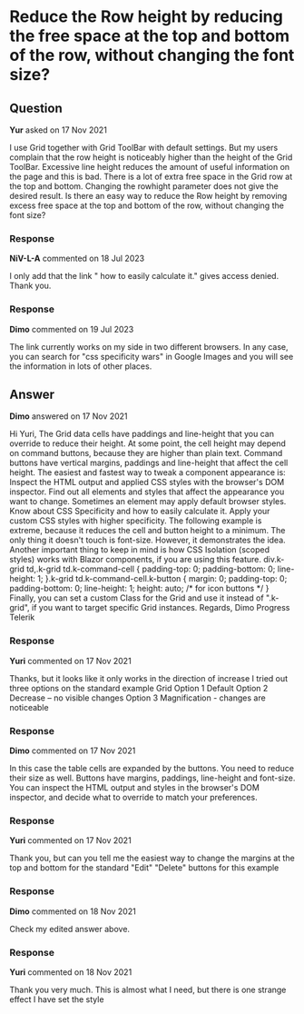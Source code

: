 # Reduce the Row height by reducing the free space at the top and bottom of the row, without changing the font size?

## Question

**Yur** asked on 17 Nov 2021

I use Grid together with Grid ToolBar with default settings. But my users complain that the row height is noticeably higher than the height of the Grid ToolBar. Excessive line height reduces the amount of useful information on the page and this is bad. There is a lot of extra free space in the Grid row at the top and bottom. Changing the rowhight parameter does not give the desired result. Is there an easy way to reduce the Row height by removing excess free space at the top and bottom of the row, without changing the font size?

### Response

**NiV-L-A** commented on 18 Jul 2023

I only add that the link " how to easily calculate it." gives access denied. Thank you.

### Response

**Dimo** commented on 19 Jul 2023

The link currently works on my side in two different browsers. In any case, you can search for "css specificity wars" in Google Images and you will see the information in lots of other places.

## Answer

**Dimo** answered on 17 Nov 2021

Hi Yuri, The Grid data cells have paddings and line-height that you can override to reduce their height. At some point, the cell height may depend on command buttons, because they are higher than plain text. Command buttons have vertical margins, paddings and line-height that affect the cell height. The easiest and fastest way to tweak a component appearance is: Inspect the HTML output and applied CSS styles with the browser's DOM inspector. Find out all elements and styles that affect the appearance you want to change. Sometimes an element may apply default browser styles. Know about CSS Specificity and how to easily calculate it. Apply your custom CSS styles with higher specificity. The following example is extreme, because it reduces the cell and button height to a minimum. The only thing it doesn't touch is font-size. However, it demonstrates the idea. Another important thing to keep in mind is how CSS Isolation (scoped styles) works with Blazor components, if you are using this feature. div.k-grid td,.k-grid td.k-command-cell { padding-top: 0; padding-bottom: 0; line-height: 1;
}.k-grid td.k-command-cell.k-button { margin: 0; padding-top: 0; padding-bottom: 0; line-height: 1; height: auto; /* for icon buttons */ } Finally, you can set a custom Class for the Grid and use it instead of ".k-grid", if you want to target specific Grid instances. Regards, Dimo Progress Telerik

### Response

**Yuri** commented on 17 Nov 2021

Thanks, but it looks like it only works in the direction of increase I tried out three options on the standard example Grid Option 1 Default Option 2 Decrease – no visible changes <style> .k-grid td { padding: 1px 1px; } </style> Option 3 Magnification - changes are noticeable <style> .k-grid td { padding: 50px 50px; } </style>

### Response

**Dimo** commented on 17 Nov 2021

In this case the table cells are expanded by the buttons. You need to reduce their size as well. Buttons have margins, paddings, line-height and font-size. You can inspect the HTML output and styles in the browser's DOM inspector, and decide what to override to match your preferences.

### Response

**Yuri** commented on 17 Nov 2021

Thank you, but can you tell me the easiest way to change the margins at the top and bottom for the standard "Edit" "Delete" buttons for this example

### Response

**Dimo** commented on 18 Nov 2021

Check my edited answer above.

### Response

**Yuri** commented on 18 Nov 2021

Thank you very much. This is almost what I need, but there is one strange effect I have set the style <style> div.k-grid td, .k-grid td.k-command-cell { padding-top: 1px; padding-bottom: 1px; line-height: 1px; } .k-grid td.k-command-cell .k-button { margin: 1px; padding-top: 1px; padding-bottom: 1px; line-height: 1px; } I got a result that suits me (16 lines per page) But if I remove the text "Edit" on the edit button, the changes I need will disappear (I will get only 11 lines on the page)

What additional changes do I need to make?

### Response

**Dimo** commented on 22 Nov 2021

This is because icon buttons (with no text) have an explicit height style to match regular text buttons. Have you tried using the browser's DOM inspector to find this out? Let me know if our built-in styling is difficult to inspect, or if our blog post is difficult to follow. A height: auto; style in the button rule above will override the theme style immediately.

### Response

**Yuri** commented on 22 Nov 2021

In my case, it was enough for me to add font-size to the style you proposed .k-grid td.k-command-cell .k-button { margin: 1px; padding-top: 1px; padding-bottom: 1px; line-height: 1px; font-size: 10px; } Thanks for the helpful clarifications
